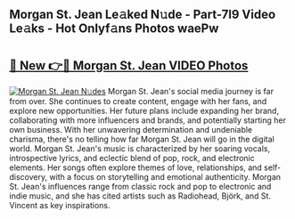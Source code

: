 ## Morgan St. Jean Le𝚊ked N𝚞de - Part-7l9 Video Le𝚊ks - Hot Onlyf𝚊ns Photos waePw

# <h2><a href="http://ab4446.deff.icu/?id=Morgan+St.+Jean">🔗 New 👉🔴 Morgan St. Jean VIDEO Photos</a></h2>

[![Morgan St. Jean N𝚞des](https://i.imgur.com/rIISA9y.gif)](http://ab4446.deff.icu/?id=Morgan+St.+Jean)
Morgan St. Jean's social media journey is far from over. She continues to create content, engage with her fans, and explore new opportunities. Her future plans include expanding her brand, collaborating with more influencers and brands, and potentially starting her own business. With her unwavering determination and undeniable charisma, there's no telling how far Morgan St. Jean will go in the digital world. Morgan St. Jean's music is characterized by her soaring vocals, introspective lyrics, and eclectic blend of pop, rock, and electronic elements. Her songs often explore themes of love, relationships, and self-discovery, with a focus on storytelling and emotional authenticity. Morgan St. Jean's influences range from classic rock and pop to electronic and indie music, and she has cited artists such as Radiohead, Björk, and St. Vincent as key inspirations.
